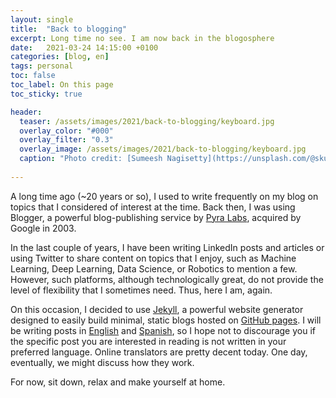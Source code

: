 ```yaml
---
layout: single
title:  "Back to blogging"
excerpt: Long time no see. I am now back in the blogosphere
date:   2021-03-24 14:15:00 +0100
categories: [blog, en]
tags: personal
toc: false
toc_label: On this page
toc_sticky: true

header:
  teaser: /assets/images/2021/back-to-blogging/keyboard.jpg
  overlay_color: "#000"
  overlay_filter: "0.3"
  overlay_image: /assets/images/2021/back-to-blogging/keyboard.jpg
  caption: "Photo credit: [Sumeesh Nagisetty](https://unsplash.com/@skullord?utm_source=unsplash&utm_medium=referral&utm_content=creditCopyText)"
  
---
```


A long time ago (~20 years or so), I used to write frequently on my blog on topics that I considered of interest at the time. Back then, I was using Blogger, a powerful blog-publishing service by [Pyra Labs](https://en.wikipedia.org/wiki/Pyra_Labs), acquired by Google in 2003. 

In the last couple of years, I have been writing LinkedIn posts and articles or using Twitter to share content on topics that I enjoy, such as Machine Learning, Deep Learning, Data Science, or Robotics to mention a few. However, such platforms, although technologically great, do not provide the level of flexibility that I sometimes need. Thus, here I am, again. 

On this occasion, I decided to use [Jekyll](https://jekyllrb.com/), a powerful website generator designed to easily build minimal, static blogs hosted on [GitHub pages](https://pages.github.com/). I will be writing posts in [English](/categories/#en) and [Spanish](/categories/#es), so I hope not to discourage you if the specific post you are interested in reading is not written in your preferred language. Online translators are pretty decent today. One day, eventually, we might discuss how they work. 

For now, sit down, relax and make yourself at home.